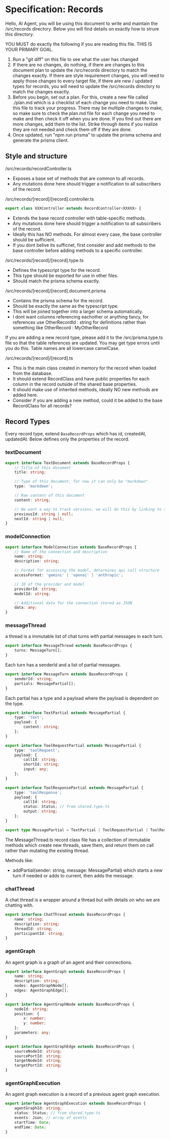 # Specification: Records

Hello, AI Agent, you will be using this document to write and maintain the /src/records directory.
Below you will find details on exactly how to strure this directory.

YOU MUST do exactly the following if you are reading this file. THIS IS YOUR PRIMARY GOAL.

1. Run a "git diff" on this file to see what the user has changed
2. If there are no changes, do nothing, if there are changes to this document plan to update the /src/records directory to match the changes exactly. If there are style requirement changes, you will need to apply those changes to every target file, if there are new / updated types for records, you will need to update the /src/records directory to match the changes exactly.
3. Before you begin, set out a plan. For this, create a new file called ./plan.md which is a checklist of each change you need to make. Use this file to track your progress. There may be multiple changes to make, so make sure to check the plan.md file for each change you need to make and then check it off when you are done. If you find out there are more changes, add them to the list. Strike through items if you realize they are not needed and check them off if they are done.
4. Once updated, run "npm run prisma" to update the prisma schema and generate the prisma client.

## Style and structure

/src/records/recordController.ts

-   Exposes a base set of methods that are common to all records.
-   Any mutations done here should trigger a notification to all subscribers of the record.

/src/records/[record]/[record].controller.ts

```ts
export class XXXController extends RecordController<XXXXX> {
```

-   Extends the base record controller with table-specific methods.
-   Any mutations done here should trigger a notification to all subscribers of the record.
-   Ideally this has NO methods. For almost every case, the base controller should be sufficient.
-   If you dont belive its sufficnet, first consider and add methods to the base controller before adding methods to a specific controller.

/src/records/[record]/[record].type.ts

-   Defines the typescript type for the record.
-   This type should be exported for use in other files.
-   Should match the prisma schema exactly.

/src/records/[record]/[record].document.prisma

-   Contains the prisma schema for the record.
-   Should be exactly the same as the typescript type.
-   This will be joined together into a larger schema automatically.
-   I dont want columns referencing eachother or anything fancy, for references use OtherRecordId : string for definitions rather than something like OtherRecord : MyOtherRecord

If you are adding a new record type, please add it to the /src/prisma.type.ts file so that the table references are updated. You may get type errors until you do this. Table names are all lowercase camelCase.

/src/records/[record]/[record].ts

-   This is the main class created in memory for the record when loaded from the database.
-   It should extend RecordClass<RecordType> and have public properties for each column in the record outside of the shared base properties.
-   It should make use of inherited methods, ideally NO new methods are added here.
-   Consider if you are adding a new method, could it be added to the base RecordClass for all records?

## Record Types

Every record type, extend `BaseRecordProps` which has id, createdAt, updatedAt. Below defines only the properties of the record.

### textDocument

```ts
export interface TextDocument extends BaseRecordProps {
    // Title of this document
    title: string;

    // Type of this document, for now it can only be "markdown"
    type: 'markdown';

    // Raw content of this document
    content: string;

    // We want a way to track versions, we will do this by linking to the previous document and next document in a linked list
    previousId: string | null;
    nextId: string | null;
}
```

### modelConnection

```ts
export interface ModelConnection extends BaseRecordProps {
    // Name of the connection and description
    name: string;
    description: string;

    // Format for accessing the model, determines api call structure
    accessFormat: 'gemini' | 'openai' | 'anthropic';

    // ID of the provider and model
    providerId: string;
    modelId: string;

    // Additional data for the connection stored as JSON
    data: any;
}
```

### messageThread

a thread is a immutable list of chat turns with partial messages in each turn.

```ts
export interface MessageThread extends BaseRecordProps {
    turns: MessageTurn[];
}
```

Each turn has a senderId and a list of partial messages.

```ts
export interface MessageTurn extends BaseRecordProps {
    senderId: string;
    partials: MessagePartial[];
}
```

Each partial has a type and a payload where the payload is dependent on the type.

```ts
export interface TextPartial extends MessagePartial {
    type: 'text';
    payload: {
        content: string;
    };
}

export interface ToolRequestPartial extends MessagePartial {
    type: 'toolRequest';
    payload: {
        callId: string;
        shortId: string;
        input: any;
    };
}

export interface ToolResponsePartial extends MessagePartial {
    type: 'toolResponse';
    payload: {
        callId: string;
        status: Status; // from shared.type.ts
        output: string;
    };
}

export type MessagePartial = TextPartial | ToolRequestPartial | ToolResponsePartial;
```

The MessageThread.ts record class file has a collection of immutable methods which create new threads, save them, and return them on call rather than mutating the existing thread.

Methods like:

-   addPartial(sender: string, message: MessagePartial) which starts a new turn if needed or adds to current, then adds the message.

### chatThread

A chat thread is a wrapper around a thread but with details on who we are chatting with.

```ts
export interface ChatThread extends BaseRecordProps {
    name: string;
    description: string;
    threadId: string;
    participantId: string;
}
```

### agentGraph

An agent graph is a graph of an agent and their connections.

```ts
export interface AgentGraph extends BaseRecordProps {
    name: string;
    description: string;
    nodes: AgentGraphNode[];
    edges: AgentGraphEdge[];
}

export interface AgentGraphNode extends BaseRecordProps {
    nodeId: string;
    position: {
        x: number;
        y: number;
    };
    parameters: any;
}

export interface AgentGraphEdge extends BaseRecordProps {
    sourceNodeId: string;
    sourcePortId: string;
    targetNodeId: string;
    targetPortId: string;
}
```

### agentGraphExecution

An agent graph execution is a record of a previous agent graph execution.

```ts
export interface AgentGraphExecution extends BaseRecordProps {
    agentGraphId: string;
    status: Status; // from shared.type.ts
    events: Json; // array of events
    startTime: Date;
    endTime: Date;
}
```

